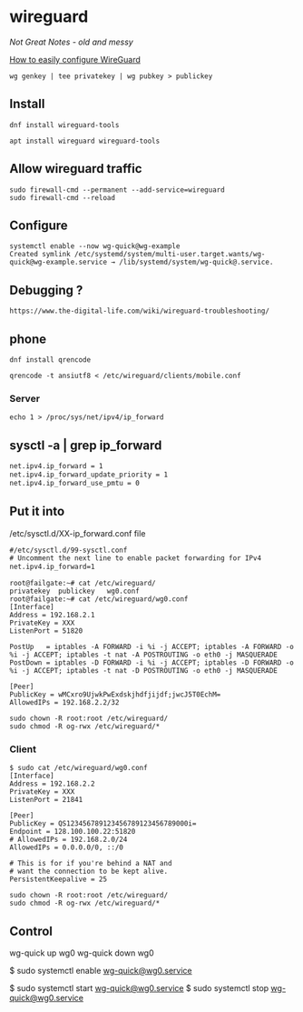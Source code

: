 # wireguard

*Not Great Notes - old and messy*

[How to easily configure WireGuard](https://www.stavros.io/posts/how-to-configure-wireguard/)

    wg genkey | tee privatekey | wg pubkey > publickey

## Install

    dnf install wireguard-tools

    apt install wireguard wireguard-tools

## Allow wireguard traffic

    sudo firewall-cmd --permanent --add-service=wireguard
    sudo firewall-cmd --reload

## Configure

    systemctl enable --now wg-quick@wg-example
    Created symlink /etc/systemd/system/multi-user.target.wants/wg-quick@wg-example.service → /lib/systemd/system/wg-quick@.service.

## Debugging ?

    https://www.the-digital-life.com/wiki/wireguard-troubleshooting/

## phone

    dnf install qrencode

    qrencode -t ansiutf8 < /etc/wireguard/clients/mobile.conf

### Server

```shell
echo 1 > /proc/sys/net/ipv4/ip_forward
```

## sysctl -a |  grep ip_forward

```txt
net.ipv4.ip_forward = 1
net.ipv4.ip_forward_update_priority = 1
net.ipv4.ip_forward_use_pmtu = 0
```

## Put it into

/etc/sysctl.d/XX-ip_forward.conf file

```txt
#/etc/sysctl.d/99-sysctl.conf
# Uncomment the next line to enable packet forwarding for IPv4
net.ipv4.ip_forward=1
```

```shell
root@failgate:~# cat /etc/wireguard/
privatekey  publickey   wg0.conf
root@failgate:~# cat /etc/wireguard/wg0.conf
[Interface]
Address = 192.168.2.1
PrivateKey = XXX
ListenPort = 51820

PostUp   = iptables -A FORWARD -i %i -j ACCEPT; iptables -A FORWARD -o %i -j ACCEPT; iptables -t nat -A POSTROUTING -o eth0 -j MASQUERADE
PostDown = iptables -D FORWARD -i %i -j ACCEPT; iptables -D FORWARD -o %i -j ACCEPT; iptables -t nat -D POSTROUTING -o eth0 -j MASQUERADE

[Peer]
PublicKey = wMCxro9UjwkPwExdskjhdfjijdf;jwcJ5T0EchM=
AllowedIPs = 192.168.2.2/32
```

```
sudo chown -R root:root /etc/wireguard/
sudo chmod -R og-rwx /etc/wireguard/*
```

### Client

```
$ sudo cat /etc/wireguard/wg0.conf
[Interface]
Address = 192.168.2.2
PrivateKey = XXX
ListenPort = 21841

[Peer]
PublicKey = QS123456789123456789123456789000i=
Endpoint = 128.100.100.22:51820
# AllowedIPs = 192.168.2.0/24
AllowedIPs = 0.0.0.0/0, ::/0

# This is for if you're behind a NAT and
# want the connection to be kept alive.
PersistentKeepalive = 25
```

```
sudo chown -R root:root /etc/wireguard/
sudo chmod -R og-rwx /etc/wireguard/*
```

## Control

wg-quick up wg0
wg-quick down wg0

$ sudo systemctl enable wg-quick@wg0.service

$ sudo systemctl start wg-quick@wg0.service
$ sudo systemctl stop wg-quick@wg0.service
